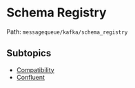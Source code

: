 # Schema Registry

Path: `messagequeue/kafka/schema_registry`

## Subtopics
- [Compatibility](./compatibility/README.md)
- [Confluent](./confluent/README.md)
